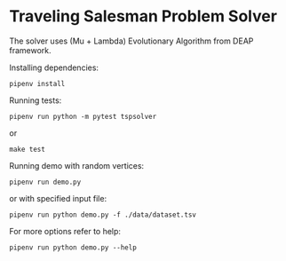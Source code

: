 # Traveling Salesman Problem Solver
The solver uses (Mu + Lambda) Evolutionary Algorithm from DEAP framework.

Installing dependencies:
<pre><code>pipenv install</code></pre>

Running tests:
<pre><code>pipenv run python -m pytest tspsolver</code></pre>
or
<pre><code>make test</code></pre>

Running demo with random vertices:
<pre><code>pipenv run demo.py </code></pre>
or with specified input file:
<pre><code>pipenv run python demo.py -f ./data/dataset.tsv</code></pre>

For more options refer to help:
<pre><code>pipenv run python demo.py --help</code></pre>
